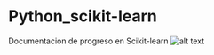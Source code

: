 # Python_scikit-learn
Documentacion de progreso en Scikit-learn
![alt text](https://github.com/Luisarg03/Imagenes/blob/master/Screenshots/2.jpeg)
